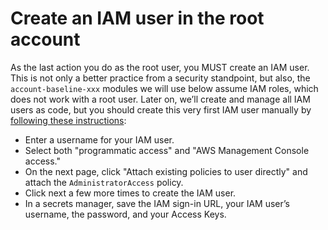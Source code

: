 # Create an IAM user in the root account

As the last action you do as the root user, you MUST create an IAM user. This is not only a better practice from a
security standpoint, but also, the `account-baseline-xxx` modules we will use below assume IAM roles, which does not
work with a root user. Later on, we’ll create and manage all IAM users as code, but you should create this very first
IAM user manually by
[following these instructions](https://docs.aws.amazon.com/IAM/latest/UserGuide/id_users_create.html#id_users_create_console):

- Enter a username for your IAM user.
- Select both "programmatic access" and "AWS Management Console access."
- On the next page, click "Attach existing policies to user directly" and attach the `AdministratorAccess` policy.
- Click next a few more times to create the IAM user.
- In a secrets manager, save the IAM sign-in URL, your IAM user’s username, the password, and your Access Keys.
